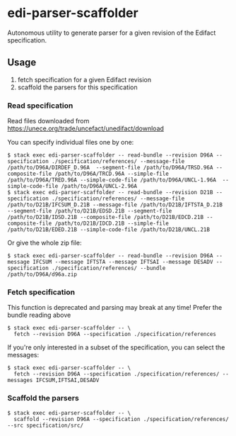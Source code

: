 # edi-parser-scaffolder

Autonomous utility to generate parser for a given revision of the Edifact
specification.

## Usage

1. fetch specification for a given Edifact revision
2. scaffold the parsers for this specification

### Read specification

Read files downloaded from
https://unece.org/trade/uncefact/unedifact/download

You can specify individual files one by one:
```
$ stack exec edi-parser-scaffolder -- read-bundle --revision D96A --specification ./specification/references/ --message-file /path/to/D96A/DIRDEF_D.96A  --segment-file /path/to/D96A/TRSD.96A --composite-file /path/to/D96A/TRCD.96A --simple-file /path/to/D96A/TRED.96A --simple-code-file /path/to/D96A/UNCL-1.96A  --simple-code-file /path/to/D96A/UNCL-2.96A
$ stack exec edi-parser-scaffolder -- read-bundle --revision D21B --specification ./specification/references/ --message-file /path/to/D21B/IFCSUM_D.21B --message-file /path/to/D21B/IFTSTA_D.21B  --segment-file /path/to/D21B/EDSD.21B --segment-file /path/to/D21B/IDSD.21B --composite-file /path/to/D21B/EDCD.21B --composite-file /path/to/D21B/IDCD.21B --simple-file /path/to/D21B/EDED.21B --simple-code-file /path/to/D21B/UNCL.21B
```

Or give the whole zip file:
```
$ stack exec edi-parser-scaffolder -- read-bundle --revision D96A --message IFCSUM --message IFTSTA --message IFTSAI --message DESADV --specification ./specification/references/ --bundle /path/to/D96A/d96a.zip
```

### Fetch specification

This function is deprecated and parsing may break at any time!
Prefer the bundle reading above

```
$ stack exec edi-parser-scaffolder -- \
  fetch --revision D96A --specification ./specification/references
```

If you're only interested in a subset of the specification, you can select the
messages:

```
$ stack exec edi-parser-scaffolder -- \
  fetch --revision D96A --specification ./specification/references/ --messages IFCSUM,IFTSAI,DESADV
```

### Scaffold the parsers

```
$ stack exec edi-parser-scaffolder -- \
  scaffold --revision D96A --specification ./specification/references/ --src specification/src/
```
